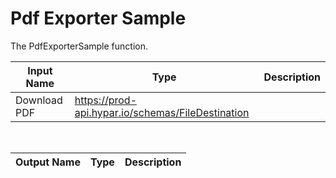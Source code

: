 

# Pdf Exporter Sample

The PdfExporterSample function.

|Input Name|Type|Description|
|---|---|---|
|Download PDF|https://prod-api.hypar.io/schemas/FileDestination||


<br>

|Output Name|Type|Description|
|---|---|---|

